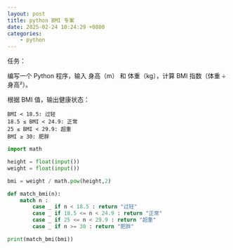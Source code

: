 ```yaml
---
layout: post
title: python BMI 专案
date: 2025-02-24 10:24:29 +0800
categories:
    - python
---
```



任务：

编写一个 Python 程序，输入 身高（m） 和 体重（kg），计算 BMI 指数（体重 ÷ 身高²）。

根据 BMI 值，输出健康状态：

```
BMI < 18.5: 过轻
18.5 ≤ BMI < 24.9: 正常
25 ≤ BMI < 29.9: 超重
BMI ≥ 30: 肥胖
```

```py
import math 

height = float(input())
weight = float(input())

bmi = weight / math.pow(height,2)

def match_bmi(n):
    match n :
        case _ if n < 18.5 : return "过轻"
        case _ if 18.5 <= n < 24.9 : return "正常"
        case _ if 25 <= n < 29.9 : return "超重"
        case _ if n >= 30 : return "肥胖"

print(match_bmi(bmi))
```
